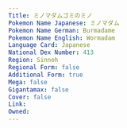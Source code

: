 ```yaml
---
﻿Title: ミノマダムゴミのミノ
Pokemon Name Japanese: ミノマダム
Pokemon Name German: Burmadame
Pokemon Name English: Wormadam
Language Card: Japanese
National Dex Number: 413
Region: Sinnoh
Regional Form: false
Additional Form: true
Mega: false
Gigantamax: false
Cover: false
Link: 
Owned: 
---
```

